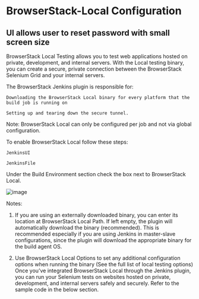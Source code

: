 # BrowserStack-Local Configuration

## UI allows user to reset password with small screen size

BrowserStack Local Testing allows you to test web applications hosted on private, development, and internal servers. With the Local testing binary, you can create a secure, private connection between the BrowserStack Selenium Grid and your internal servers. 

The BrowserStack Jenkins plugin is responsible for:

	Downloading the BrowserStack Local binary for every platform that the build job is running on
   
	Setting up and tearing down the secure tunnel.
   
Note: BrowserStack Local can only be configured per job and not via global configuration.

To enable BrowserStack Local follow these steps:

	JenkinsUI
   
	JenkinsFile
   
Under the Build Environment section check the box next to BrowserStack Local.

![image](https://user-images.githubusercontent.com/11056300/157077081-1a6e3435-7fed-4b93-b54f-b450e12c49ab.png)

Notes:

1.	If you are using an externally downloaded binary, you can enter its location at BrowserStack Local Path. If left empty, the plugin will automatically download the binary (recommended). This is recommended especially if you are using Jenkins in master-slave configurations, since the plugin will download the appropriate binary for the build agent OS.

2.	Use BrowserStack Local Options to set any additional configuration options when running the binary (See the full list of local testing options)
Once you’ve integrated BrowserStack Local through the Jenkins plugin, you can run your Selenium tests on websites hosted on private, development, and internal servers safely and securely. Refer to the sample code in the below section.
